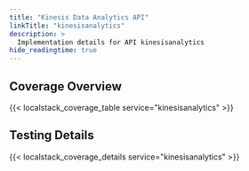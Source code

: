 ```yaml
---
title: "Kinesis Data Analytics API"
linkTitle: "kinesisanalytics"
description: >
  Implementation details for API kinesisanalytics
hide_readingtime: true
---
```


## Coverage Overview

{{< localstack_coverage_table service="kinesisanalytics" >}}

## Testing Details

{{< localstack_coverage_details service="kinesisanalytics" >}}
